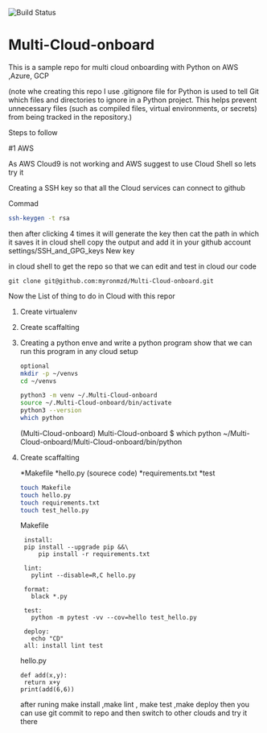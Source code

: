 ![Build Status](https://img.shields.io/github/actions/workflow/status/username/repository/workflow.yml?branch=main)

# Multi-Cloud-onboard
This is a sample repo for multi cloud onboarding with Python on AWS ,Azure, GCP  

(note whe creating this repo I use .gitignore file for Python is used to tell Git which files and directories to ignore in a Python project. This helps prevent unnecessary files (such as compiled files, virtual environments, or secrets) from being tracked in the repository.)

Steps to follow 

#1 AWS 

As AWS Cloud9 is not working and AWS suggest to use Cloud Shell so lets try it 

Creating a SSH key so that all the Cloud services can connect to github 

 Commad 
 ```bash
ssh-keygen -t rsa 
```
then after clicking 4 times it will generate the key 
then cat the path in which it saves it in cloud shell 
copy the output and add it in your github account settings/SSH_and_GPG_keys New key

in cloud shell to get the repo so that we can edit and test in cloud our code 
```
git clone git@github.com:myronmzd/Multi-Cloud-onboard.git
```

Now the List of thing to do in Cloud with this repor 

1. Create virtualenv
2. Create scaffalting


1. Creating a python enve and write a python program show that we can run this program in any cloud setup
   ```sh
   optional
   mkdir -p ~/venvs
   cd ~/venvs
   
   python3 -m venv ~/.Multi-Cloud-onboard
   source ~/.Multi-Cloud-onboard/bin/activate
   python3 --version
   which python
   ```

   (Multi-Cloud-onboard) Multi-Cloud-onboard $ which python
    ~/Multi-Cloud-onboard/Multi-Cloud-onboard/bin/python
   
3. Create scaffalting
   
   *Makefile
   *hello.py (sourece code)
   *requirements.txt
   *test

   ```sh
   touch Makefile
   touch hello.py
   touch requirements.txt
   touch test_hello.py 
   ```

   Makefile
   ```
    install:
  	pip install --upgrade pip &&\
  		pip install -r requirements.txt

    lint:
      pylint --disable=R,C hello.py
    
    format:
      black *.py
    
    test:
      python -m pytest -vv --cov=hello test_hello.py
    
    deploy:
      echo "CD"
    all: install lint test
   ```

   hello.py

   ```
   def add(x,y):
    return x+y
   print(add(6,6))
   ```
   after runing make install ,make lint , make test ,make deploy 
   then you can use git commit to repo
   and then switch to other clouds and try it there 
